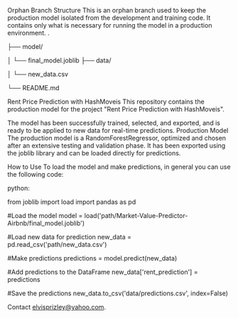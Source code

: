 Orphan Branch Structure
This is an orphan branch used to keep the production model isolated from the development and training code. It contains only what is necessary for running the model in a production environment.
.

├── model/

│ └── final_model.joblib 
├── data/

│ └── new_data.csv

└── README.md

Rent Price Prediction with HashMoveis
This repository contains the production model for the project "Rent Price Prediction with HashMoveis".

The model has been successfully trained, selected, and exported, and is ready to be applied to new data for real-time predictions.
Production Model
The production model is a RandomForestRegressor, optimized and chosen after an extensive testing and validation phase.
It has been exported using the joblib library and can be loaded directly for predictions.

How to Use
To load the model and make predictions, in general you can use the following code:

python:

from joblib import load
import pandas as pd

#Load the model
model = load('path/Market-Value-Predictor-Airbnb/final_model.joblib')

#Load new data for prediction
new_data = pd.read_csv('path/new_data.csv')

#Make predictions
predictions = model.predict(new_data)

#Add predictions to the DataFrame
new_data['rent_prediction'] = predictions

#Save the predictions
new_data.to_csv('data/predictions.csv', index=False)

Contact
elvisprizley@yahoo.com.
